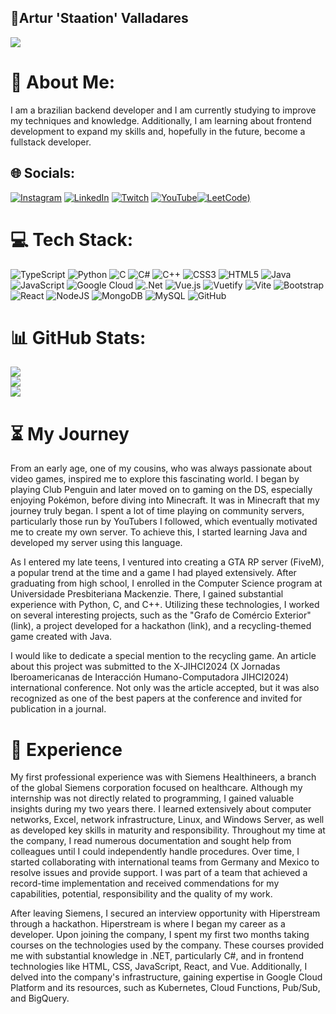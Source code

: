 ## 🏃Artur 'Staation' Valladares

[![](https://visitcount.itsvg.in/api?id=arturstaation&icon=0&color=0)](https://visitcount.itsvg.in)

# 💫 About Me:
I am a brazilian backend developer and I am currently studying to improve my techniques and knowledge. Additionally, I am learning about frontend development to expand my skills and, hopefully in the future, become a fullstack developer.


## 🌐 Socials:
[![Instagram](https://img.shields.io/badge/Instagram-%23E4405F.svg?logo=Instagram&logoColor=white)](https://instagram.com/codestaation) [![LinkedIn](https://img.shields.io/badge/LinkedIn-%230077B5.svg?logo=linkedin&logoColor=white)](https://linkedin.com/in/artur-valladares-hernandez-giacummo-b18924212) [![Twitch](https://img.shields.io/badge/Twitch-%239146FF.svg?logo=Twitch&logoColor=white)](https://twitch.tv/codestaation) [![YouTube](https://img.shields.io/badge/YouTube-%23FF0000.svg?logo=YouTube&logoColor=white)](https://youtube.com/@codestaation)[![LeetCode](https://img.shields.io/badge/Leetcode-black.svg?logo=leetcode&logoColor=white))](https://leetcode.com/u/CodeStaation/)

# 💻 Tech Stack:
![TypeScript](https://img.shields.io/badge/typescript-%23007ACC.svg?style=for-the-badge&logo=typescript&logoColor=white) ![Python](https://img.shields.io/badge/python-3670A0?style=for-the-badge&logo=python&logoColor=ffdd54) ![C](https://img.shields.io/badge/c-%2300599C.svg?style=for-the-badge&logo=c&logoColor=white) ![C#](https://img.shields.io/badge/c%23-%23239120.svg?style=for-the-badge&logo=csharp&logoColor=white) ![C++](https://img.shields.io/badge/c++-%2300599C.svg?style=for-the-badge&logo=c%2B%2B&logoColor=white) ![CSS3](https://img.shields.io/badge/css3-%231572B6.svg?style=for-the-badge&logo=css3&logoColor=white) ![HTML5](https://img.shields.io/badge/html5-%23E34F26.svg?style=for-the-badge&logo=html5&logoColor=white) ![Java](https://img.shields.io/badge/java-%23ED8B00.svg?style=for-the-badge&logo=openjdk&logoColor=white) ![JavaScript](https://img.shields.io/badge/javascript-%23323330.svg?style=for-the-badge&logo=javascript&logoColor=%23F7DF1E) ![Google Cloud](https://img.shields.io/badge/GoogleCloud-%234285F4.svg?style=for-the-badge&logo=google-cloud&logoColor=white) ![.Net](https://img.shields.io/badge/.NET-5C2D91?style=for-the-badge&logo=.net&logoColor=white) ![Vue.js](https://img.shields.io/badge/vue.js-%2335495e.svg?style=for-the-badge&logo=vuedotjs&logoColor=%234FC08D) ![Vuetify](https://img.shields.io/badge/Vuetify-1867C0?style=for-the-badge&logo=vuetify&logoColor=AEDDFF) ![Vite](https://img.shields.io/badge/vite-%23646CFF.svg?style=for-the-badge&logo=vite&logoColor=white) ![Bootstrap](https://img.shields.io/badge/bootstrap-%238511FA.svg?style=for-the-badge&logo=bootstrap&logoColor=white) ![React](https://img.shields.io/badge/react-%2320232a.svg?style=for-the-badge&logo=react&logoColor=%2361DAFB) ![NodeJS](https://img.shields.io/badge/node.js-6DA55F?style=for-the-badge&logo=node.js&logoColor=white) ![MongoDB](https://img.shields.io/badge/MongoDB-%234ea94b.svg?style=for-the-badge&logo=mongodb&logoColor=white) ![MySQL](https://img.shields.io/badge/mysql-4479A1.svg?style=for-the-badge&logo=mysql&logoColor=white) ![GitHub](https://img.shields.io/badge/github-%23121011.svg?style=for-the-badge&logo=github&logoColor=white)
# 📊 GitHub Stats:
![](https://github-readme-stats.vercel.app/api?username=arturstaation&theme=dark&hide_border=false&include_all_commits=false&count_private=false)<br/>
![](https://github-readme-streak-stats.herokuapp.com/?user=arturstaation&theme=dark&hide_border=false)<br/>
![](https://github-readme-stats.vercel.app/api/top-langs/?username=arturstaation&theme=dark&hide_border=false&include_all_commits=false&count_private=false&layout=compact)

# ⏳ My Journey

From an early age, one of my cousins, who was always passionate about video games, inspired me to explore this fascinating world. I began by playing Club Penguin and later moved on to gaming on the DS, especially enjoying Pokémon, before diving into Minecraft. It was in Minecraft that my journey truly began. I spent a lot of time playing on community servers, particularly those run by YouTubers I followed, which eventually motivated me to create my own server. To achieve this, I started learning Java and developed my server using this language.

As I entered my late teens, I ventured into creating a GTA RP server (FiveM), a popular trend at the time and a game I had played extensively. After graduating from high school, I enrolled in the Computer Science program at Universidade Presbiteriana Mackenzie. There, I gained substantial experience with Python, C, and C++. Utilizing these technologies, I worked on several interesting projects, such as the "Grafo de Comércio Exterior" (link), a project developed for a hackathon (link), and a recycling-themed game created with Java.

I would like to dedicate a special mention to the recycling game. An article about this project was submitted to the X-JIHCI2024 (X Jornadas Iberoamericanas de Interacción Humano-Computadora JIHCI2024) international conference. Not only was the article accepted, but it was also recognized as one of the best papers at the conference and invited for publication in a journal.

# 💼 Experience

My first professional experience was with Siemens Healthineers, a branch of the global Siemens corporation focused on healthcare. Although my internship was not directly related to programming, I gained valuable insights during my two years there. I learned extensively about computer networks, Excel, network infrastructure, Linux, and Windows Server, as well as developed key skills in maturity and responsibility. Throughout my time at the company, I read numerous documentation and sought help from colleagues until I could independently handle procedures. Over time, I started collaborating with international teams from Germany and Mexico to resolve issues and provide support. I was part of a team that achieved a record-time implementation and received commendations for my capabilities, potential, responsibility and the quality of my work.

After leaving Siemens, I secured an interview opportunity with Hiperstream through a hackathon. Hiperstream is where I began my career as a developer. Upon joining the company, I spent my first two months taking courses on the technologies used by the company. These courses provided me with substantial knowledge in .NET, particularly C#, and in frontend technologies like HTML, CSS, JavaScript, React, and Vue. Additionally, I delved into the company's infrastructure, gaining expertise in Google Cloud Platform and its resources, such as Kubernetes, Cloud Functions, Pub/Sub, and BigQuery.
